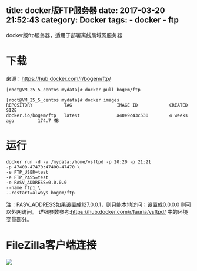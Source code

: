 title: docker版FTP服务器
date: 2017-03-20 21:52:43
category: Docker
tags:
	- docker
	- ftp
---
docker版ftp服务器，适用于部署离线局域网服务器
# 下载
来源：https://hub.docker.com/r/bogem/ftp/
```
[root@VM_25_5_centos mydata]# docker pull bogem/ftp

[root@VM_25_5_centos mydata]# docker images
REPOSITORY            TAG                 IMAGE ID            CREATED             SIZE
docker.io/bogem/ftp   latest              a40e9c43c530        4 weeks ago         174.7 MB
```
<!-- more -->

# 运行
```
docker run -d -v /mydata:/home/vsftpd -p 20:20 -p 21:21 
-p 47400-47470:47400-47470 \
-e FTP_USER=test 
-e FTP_PASS=test 
-e PASV_ADDRESS=0.0.0.0 
--name ftp1 \
--restart=always bogem/ftp
```

注：PASV_ADDRESS如果设置成127.0.0.1，则只能本地访问；设置成0.0.0.0 则可以外网访问。
详细参数参考:https://hub.docker.com/r/fauria/vsftpd/ 中的环境变量部分。


# FileZilla客户端连接
![](http://7xo67b.com1.z0.glb.clouddn.com/2017-03-20/dockerftp.png)
